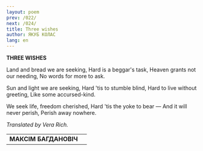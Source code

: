 ```yaml
---
layout: poem
prev: /022/
next: /024/
title: Three wishes 
author: ЯКУБ КОЛАС
lang: en
---
```



 
**THREE WISHES**

Land and bread we are seeking, Hard is a beggar's task, Heaven grants not our needing, No words for more to ask.

Sun and light we are seeking, Hard 'tis to stumble blind, Hard to live without greeting, Like some accursed-kind.

We seek life, freedom cherished, Hard 'tis the yoke to bear — And it will never perish, Perish away nowhere.

_Translated by Vera Rich._

|     |     |
| --- | --- |  
| **МАКСІМ БАГДАНОВІЧ** |     |
